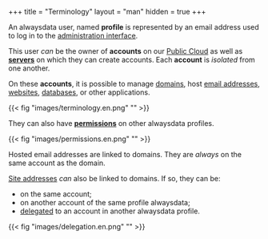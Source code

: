 +++
title = "Terminology"
layout = "man"
hidden = true
+++

An alwaysdata user, named **profile** is represented by an email address used to log in to the [administration interface](https://admin.alwaysdata.com).

This user *can* be the owner of **accounts** on our [Public Cloud](/accounts/billing/public-cloud-prices) as well as **[servers](/accounts/billing/private-cloud-prices)** on which they can create accounts. Each **account** is *isolated* from one another.

On these **accounts**, it is possible to manage [domains](/domains), host [email addresses](/e-mails), [websites](/sites), [databases](/databases), or other applications.

{{< fig "images/terminology.en.png" "" >}}

They can also have **[permissions](accounts/permissions)** on other alwaysdata profiles.

{{< fig "images/permissions.en.png" "" >}}

Hosted email addresses are linked to domains. They are *always* on the same account as the domain.

[Site addresses](/sites/add-a-site/#addresses) *can* also be linked to domains. If so, they can be:
- on the same account;
- on another account of the same profile alwaysdata;
- [delegated](/domains/delegate-a-subdomain) to an account in another alwaysdata profile.

{{< fig "images/delegation.en.png" "" >}}
